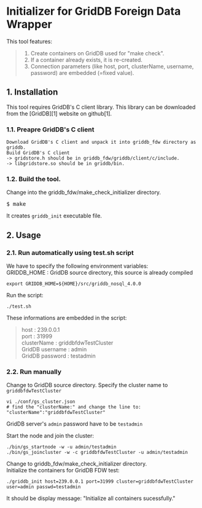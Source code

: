 # Initializer for GridDB Foreign Data Wrapper

This tool features:
>1. Create containers on GridDB used for "make check".
>2. If a container already exists, it is re-created.
>3. Connection parameters (like host, port, clusterName, username, password) are embedded (=fixed value).

## 1. Installation
This tool requires GridDB's C client library. This library can be downloaded from the [GridDB][1] website on github[1].

### 1.1. Preapre GridDB's C client
    Download GridDB's C client and unpack it into griddb_fdw directory as griddb.
    Build GridDB's C client  
    -> gridstore.h should be in griddb_fdw/griddb/client/c/include.
    -> libgridstore.so should be in griddb/bin.

### 1.2. Build the tool.
Change into the griddb_fdw/make_check_initializer directory.<br />
<pre>
$ make
</pre>
It creates `griddb_init` executable file.


## 2. Usage
### 2.1. Run automatically using test.sh script

We have to specify the following environment variables:<br />
GRIDDB_HOME : GridDB source directory, this source is already compiled<br />
```
export GRIDDB_HOME=${HOME}/src/griddb_nosql_4.0.0
```

Run the script:<br />
```
./test.sh
```

These informations are embedded in the script:<br />
>host : 239.0.0.1<br />
>port : 31999<br />
>clusterName : griddbfdwTestCluster<br />
>GridDB username : admin<br />
>GridDB password : testadmin<br />

### 2.2. Run manually

Change to GridDB source directory. Specify the cluster name to `griddbfdwTestCluster`<br />
```
vi ./conf/gs_cluster.json
# find the "clusterName:" and change the line to:
"clusterName":"griddbfdwTestCluster"
```

GridDB server's `admin` password have to be `testadmin`<br />

Start the node and join the cluster:<br />
```
./bin/gs_startnode -w -u admin/testadmin
./bin/gs_joincluster -w -c griddbfdwTestCluster -u admin/testadmin
```

Change to griddb_fdw/make_check_initializer directory.<br />
Initialize the containers for GridDB FDW test:<br />
```
./griddb_init host=239.0.0.1 port=31999 cluster=griddbfdwTestCluster user=admin passwd=testadmin
```
It should be display message: "Initialize all containers sucessfully."
